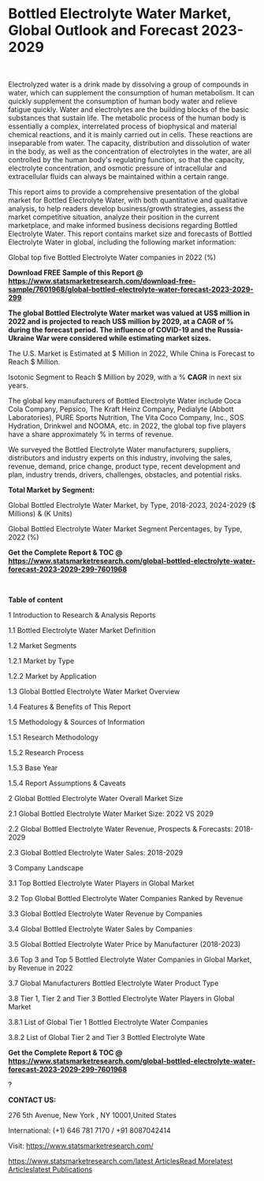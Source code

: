 <h1>Bottled Electrolyte Water Market, Global Outlook and Forecast 2023-2029</h1><br/><p>Electrolyzed water is a drink made by dissolving a group of compounds in water, which can supplement the consumption of human metabolism. It can quickly supplement the consumption of human body water and relieve fatigue quickly. Water and electrolytes are the building blocks of the basic substances that sustain life. The metabolic process of the human body is essentially a complex, interrelated process of biophysical and material chemical reactions, and it is mainly carried out in cells. These reactions are inseparable from water. The capacity, distribution and dissolution of water in the body, as well as the concentration of electrolytes in the water, are all controlled by the human body&#39;s regulating function, so that the capacity, electrolyte concentration, and osmotic pressure of intracellular and extracellular fluids can always be maintained within a certain range.</p>
 
 
 
 <p>This report aims to provide a comprehensive presentation of the global market for Bottled Electrolyte Water, with both quantitative and qualitative analysis, to help readers develop business/growth strategies, assess the market competitive situation, analyze their position in the current marketplace, and make informed business decisions regarding Bottled Electrolyte Water. This report contains market size and forecasts of Bottled Electrolyte Water in global, including the following market information:</p>
 
 
 
 <p>Global top five Bottled Electrolyte Water companies in 2022 (%)</p>
 
 
 
 <p><strong>Download FREE Sample of this Report @ <a href="https://www.statsmarketresearch.com/download-free-sample/7601968/global-bottled-electrolyte-water-forecast-2023-2029-299">https://www.statsmarketresearch.com/download-free-sample/7601968/global-bottled-electrolyte-water-forecast-2023-2029-299</a></strong></p>
 
 
 
 <p><strong>The global Bottled Electrolyte Water market was valued at US$ million in 2022 and is projected to reach US$ million by 2029, at a <strong>CAGR</strong> of % during the forecast period. The influence of COVID-19 and the Russia-Ukraine War were considered while estimating market sizes.</strong></p>
 
 
 
 <p>The U.S. Market is Estimated at $ Million in 2022, While China is Forecast to Reach $ Million.</p>
 
 
 
 <p>Isotonic Segment to Reach $ Million by 2029, with a % <strong>CAGR</strong> in next six years.</p>
 
 
 
 <p>The global key manufacturers of Bottled Electrolyte Water include Coca Cola Company, Pepsico, The Kraft Heinz Company, Pedialyte (Abbott Laboratories), PURE Sports Nutrition, The Vita Coco Company, Inc., SOS Hydration, Drinkwel and NOOMA, etc. in 2022, the global top five players have a share approximately % in terms of revenue.</p>
 
 
 
 <p>We surveyed the Bottled Electrolyte Water manufacturers, suppliers, distributors and industry experts on this industry, involving the sales, revenue, demand, price change, product type, recent development and plan, industry trends, drivers, challenges, obstacles, and potential risks.</p>
 
 
 
 <p><strong>Total Market by Segment:</strong></p>
 
 
 
 <p>Global Bottled Electrolyte Water Market, by Type, 2018-2023, 2024-2029 ($ Millions) & (K Units)</p>
 
 
 
 <p>Global Bottled Electrolyte Water Market Segment Percentages, by Type, 2022 (%)</p>
 
 
 
 <div><b>Get the Complete Report & TOC @ <a href="https://www.statsmarketresearch.com/global-bottled-electrolyte-water-forecast-2023-2029-299-7601968">https://www.statsmarketresearch.com/global-bottled-electrolyte-water-forecast-2023-2029-299-7601968</a></b></div>
 
 
 
 <p><br />
 
 <b>Table of content</b></p>
 
 
 
 <p>1 Introduction to Research & Analysis Reports<br />
 
 1.1 Bottled Electrolyte Water Market Definition<br />
 
 1.2 Market Segments<br />
 
 1.2.1 Market by Type<br />
 
 1.2.2 Market by Application<br />
 
 1.3 Global Bottled Electrolyte Water Market Overview<br />
 
 1.4 Features & Benefits of This Report<br />
 
 1.5 Methodology & Sources of Information<br />
 
 1.5.1 Research Methodology<br />
 
 1.5.2 Research Process<br />
 
 1.5.3 Base Year<br />
 
 1.5.4 Report Assumptions & Caveats<br />
 
 2 Global Bottled Electrolyte Water Overall Market Size<br />
 
 2.1 Global Bottled Electrolyte Water Market Size: 2022 VS 2029<br />
 
 2.2 Global Bottled Electrolyte Water Revenue, Prospects & Forecasts: 2018-2029<br />
 
 2.3 Global Bottled Electrolyte Water Sales: 2018-2029<br />
 
 3 Company Landscape<br />
 
 3.1 Top Bottled Electrolyte Water Players in Global Market<br />
 
 3.2 Top Global Bottled Electrolyte Water Companies Ranked by Revenue<br />
 
 3.3 Global Bottled Electrolyte Water Revenue by Companies<br />
 
 3.4 Global Bottled Electrolyte Water Sales by Companies<br />
 
 3.5 Global Bottled Electrolyte Water Price by Manufacturer (2018-2023)<br />
 
 3.6 Top 3 and Top 5 Bottled Electrolyte Water Companies in Global Market, by Revenue in 2022<br />
 
 3.7 Global Manufacturers Bottled Electrolyte Water Product Type<br />
 
 3.8 Tier 1, Tier 2 and Tier 3 Bottled Electrolyte Water Players in Global Market<br />
 
 3.8.1 List of Global Tier 1 Bottled Electrolyte Water Companies<br />
 
 3.8.2 List of Global Tier 2 and Tier 3 Bottled Electrolyte Wate</p>
 
 
 
 <div><b>Get the Complete Report & TOC @ <a href="https://www.statsmarketresearch.com/global-bottled-electrolyte-water-forecast-2023-2029-299-7601968">https://www.statsmarketresearch.com/global-bottled-electrolyte-water-forecast-2023-2029-299-7601968</a></b></div>
 
 
 
 <p>? </p>
 
 
 
 <p><b>CONTACT US:</b><br />
 
 276 5th Avenue, New York , NY 10001,United States<br />
 
 International: (+1) 646 781 7170 / +91 8087042414<br />
 
 Visit: <a href="https://www.statsmarketresearch.com/">https://www.statsmarketresearch.com/</a><br />
 
 <a href="https://gyeongbokgung.com">https://www.statsmarketresearch.com/</a><a href="https://hallyeomaritime.com">latest Articles</a><a href="https://jingwansa.com">Read More</a><a href="https://nguoiviet.jp/">latest Articles</a><a href="https://www.intelmarketresearch.com/">latest Publications</a></p>